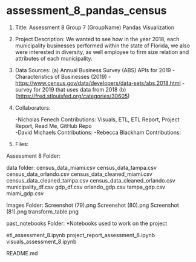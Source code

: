 # assessment_8_pandas_census
1. Title: Assessment 8 Group 7 (GroupName) Pandas Visualization

2. Project Description:
We wanted to see how in the year 2018, each municipality businesses performed within the state of Florida, we also were interested in diversity, as well employee to firm size relation and attributes of each municipality.

3. Data Sources:
	(a) Annual Business Survey (ABS) APIs for 2019 
		-Characteristics of Businesses (2019) 
		-https://www.census.gov/data/developers/data-sets/abs.2018.html
		-survey for 2019 that uses data from 2018
	(b) (https://fred.stlouisfed.org/categories/30605)


4. Collaborators:

	-Nicholas Fenech Contributions: Visuals, ETL, ETL Report, Project Report, Read Me, GitHub Repo  
	-David Michaels Contributions:
	-Rebecca Blackham Contributions:

5. Files:

Assessment 8 Folder: 

data folder:
census_data_miami.csv
census_data_tampa.csv
census_data_orlando.csv
census_data_cleaned_miami.csv
census_data_cleaned_tampa.csv
census_data_cleaned_orlando.csv
municipality_df.csv
gdp_df.csv
orlando_gdp.csv
tampa_gdp.csv
miami_gdp.csv

Images Folder:
Screenshot (79).png
Screenshot (80).png
Screenshot (81).png
transform_table.png

past_notebooks Folder:
*Notebooks used to work on the project

etl_assessment_8.ipynb
project_report_assessment_8.ipynb
visuals_assessment_8.ipynb

README.md

